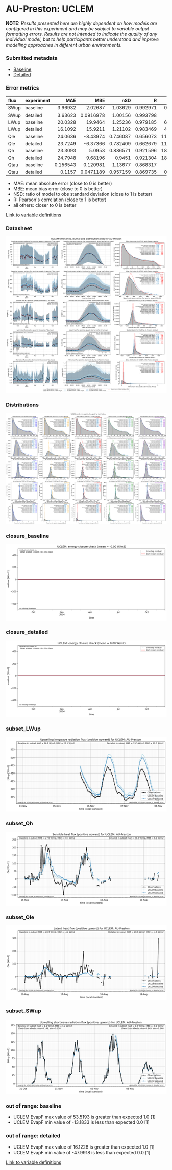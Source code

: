 # AU-Preston: UCLEM

**NOTE:** *Results presented here are highly dependent on how models are configured in this experiment and may be subject to variable output formatting errors. Results are not intended to indicate the quality of any individual model, but to help participants better understand and improve modelling approaches in different urban environments.*

### Submitted metadata

- [Baseline](UCLEM_AU-Preston_baseline_attrs.md)
- [Detailed](UCLEM_AU-Preston_detailed_attrs.md)

### Error metrics

| flux   | experiment   |       MAE |        MBE |      nSD |        R |     5th |    95th |      RMSE |    cRMSE |       AMBE |      1-nSD |        1-R |   nSkewness |   nKurtosis |   Overlap |
|:-------|:-------------|----------:|-----------:|---------:|---------:|--------:|--------:|----------:|---------:|-----------:|-----------:|-----------:|------------:|------------:|----------:|
| SWup   | baseline     |  3.96932  |  2.02687   | 1.03629  | 0.992971 |  0.5432 |  2.9017 |  6.21178  | 0.12604  |  2.02687   | 0.0362914  | 0.00702937 |   0.112526  |   0.292396  | 0.0654393 |
| SWup   | detailed     |  3.63623  |  0.0916978 | 1.00156  | 0.993798 |  0.571  |  1.6357 |  5.19399  | 0.111473 |  0.0916978 | 0.00156024 | 0.00620222 |   0.100621  |   0.259694  | 0.0697289 |
| LWup   | baseline     | 20.0328   | 19.9464    | 1.25236  | 0.979185 |  6.5396 | 44.4861 | 24.5412   | 0.340327 | 19.9464    | 0.252362   | 0.0208152  |   0.0667732 |   0.367433  | 0.162123  |
| LWup   | detailed     | 16.1092   | 15.9211    | 1.21102  | 0.983469 |  4.7407 | 36.6654 | 20.0683   | 0.290808 | 15.9211    | 0.211022   | 0.0165311  |   0.0536596 |   0.313962  | 0.136239  |
| Qle    | baseline     | 24.0636   | -8.43974   | 0.746087 | 0.656073 | 11.3822 | 19.5259 | 40.4697   | 0.760047 |  8.43974   | 0.253913   | 0.343927   |   0.223351  |   0.121807  | 0.268446  |
| Qle    | detailed     | 23.7249   | -6.37366   | 0.782409 | 0.662679 | 11.5046 | 12.7576 | 40.0059   | 0.758414 |  6.37366   | 0.217591   | 0.337321   |   0.106929  |   0.383817  | 0.257042  |
| Qh     | baseline     | 23.3093   |  5.0953    | 0.886571 | 0.921596 | 18.0855 | 19.372  | 36.2123   | 0.389727 |  5.0953    | 0.113429   | 0.0784037  |   0.0403961 |   0.0749721 | 0.170451  |
| Qh     | detailed     | 24.7948   |  9.68196   | 0.9451   | 0.921304 | 18.7824 |  1.0081 | 37.1225   | 0.389571 |  9.68196   | 0.0549002  | 0.0786961  |   0.0694068 |   0.135209  | 0.20366   |
| Qtau   | baseline     |  0.156543 |  0.120981  | 1.13677  | 0.868317 |  0.019  |  0.1746 |  0.221092 | 0.563996 |  0.120981  | 0.136769   | 0.131683   |   0.118994  |   0.0123116 | 0.194739  |
| Qtau   | detailed     |  0.1157   |  0.0471189 | 0.957159 | 0.869735 |  0.0065 |  0.019  |  0.171069 | 0.501203 |  0.0471189 | 0.0428411  | 0.130265   |   0.10657   |   0.0846321 | 0.13311   |

 - MAE: mean absolute error (close to 0 is better)
 - MBE: mean bias error (close to 0 is better)
 - NSD: ratio of model to obs standard deviation (close to 1 is better)
 - R: Pearson's correlation (close to 1 is better)
 - all others: closer to 0 is better

[Link to variable definitions](../modelattrs/variable_definitions.md)

### <a name="datasheet"></a>Datasheet
[![UCLEM_AU-Preston_Datasheet.png](UCLEM_AU-Preston_Datasheet.png)](UCLEM_AU-Preston_Datasheet.png)

### <a name="distributions"></a>Distributions
[![UCLEM_AU-Preston_Distributions.png](UCLEM_AU-Preston_Distributions.png)](UCLEM_AU-Preston_Distributions.png)

### <a name="closure_baseline"></a>closure_baseline
[![UCLEM_AU-Preston_closure_baseline.png](UCLEM_AU-Preston_closure_baseline.png)](UCLEM_AU-Preston_closure_baseline.png)

### <a name="closure_detailed"></a>closure_detailed
[![UCLEM_AU-Preston_closure_detailed.png](UCLEM_AU-Preston_closure_detailed.png)](UCLEM_AU-Preston_closure_detailed.png)

### <a name="subset_lwup"></a>subset_LWup
[![UCLEM_AU-Preston_subset_LWup.png](UCLEM_AU-Preston_subset_LWup.png)](UCLEM_AU-Preston_subset_LWup.png)

### <a name="subset_qh"></a>subset_Qh
[![UCLEM_AU-Preston_subset_Qh.png](UCLEM_AU-Preston_subset_Qh.png)](UCLEM_AU-Preston_subset_Qh.png)

### <a name="subset_qle"></a>subset_Qle
[![UCLEM_AU-Preston_subset_Qle.png](UCLEM_AU-Preston_subset_Qle.png)](UCLEM_AU-Preston_subset_Qle.png)

### <a name="subset_swup"></a>subset_SWup
[![UCLEM_AU-Preston_subset_SWup.png](UCLEM_AU-Preston_subset_SWup.png)](UCLEM_AU-Preston_subset_SWup.png)

### out of range: baseline

 - UCLEM EvapF max value of 53.5193 is greater than expected 1.0 [1]
 - UCLEM EvapF min value of -13.1833 is less than expected 0.0 [1]

### out of range: detailed

 - UCLEM EvapF max value of 16.1228 is greater than expected 1.0 [1]
 - UCLEM EvapF min value of -47.9918 is less than expected 0.0 [1]


[Link to variable definitions](../modelattrs/variable_definitions.md)

